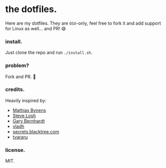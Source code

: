 # the dotfiles.
Here are my dotfiles. They are `OSX`-only, feel free to fork it and add support for Linux as well... and PR! :smile:

### install.

Just clone the repo and run `./install.sh`.

### problem?

Fork and PR. 🍺

### credits.
Heavily inspired by:
- [Mathias Bynens](https://github.com/mathiasbynens/dotfiles)
- [Steve Losh](https://bitbucket.org/sjl/dotfiles/src/e8ba45f413665278c11f2de3a1d67a1da3832d34/osx.sh?at=default)
- [Gary Bernhardt](https://github.com/garybernhardt/dotfiles)
- [vladh](https://github.com/vladh/dotfiles)
- [secrets.blacktree.com](http://secrets.blacktree.com)
- [tvararu](https://github.com/tvararu/dotfiles)

### license.

MIT.
